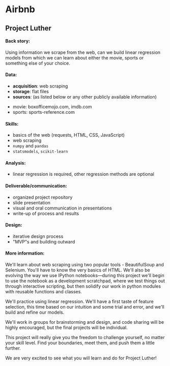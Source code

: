 # Airbnb

## Project Luther

#### Back story:

Using information we scrape from the web, can we build linear regression models from which we can learn about either the movie, sports or something else of your choice.

#### Data:

 * **acquisition**: web scraping
 * **storage**: flat files
 * **sources**: (as listed below or any other publicly available information)   
  - movie: boxofficemojo.com, imdb.com   
  - sports: sports-reference.com
  



#### Skills:

 * basics of the web (requests, HTML, CSS, JavaScript)
 * web scraping
 * `numpy` and `pandas`
 * `statsmodels`, `scikit-learn`


#### Analysis:

 * linear regression is required, other regression methods are optional


#### Deliverable/communication:

 * organized project repository
 * slide presentation
 * visual and oral communication in presentations
 * write-up of process and results


#### Design:

 * iterative design process
 * "MVP"s and building outward


#### More information:

We'll learn about web scraping using two popular tools - BeautifulSoup and Selenium. You'll have to know the very basics of HTML. We'll also be evolving the way we use IPython notebooks—during this project we'll begin to use the notebook as a development scratchpad, where we test things out through interactive scripting, but then solidify our work in python modules with reusable functions and classes.

We'll practice using linear regression. We'll have a first taste of feature selection, this time based on our intuition and some trial and error, and we'll build and refine our models.

We'll work in groups for brainstorming and design, and code sharing will be highly encouraged, but the final projects will be individual.

This project will really give you the freedom to challenge yourself, no matter your skill level. Find your boundaries, meet them, and push them a little further.

We are very excited to see what you will learn and do for Project Luther!

